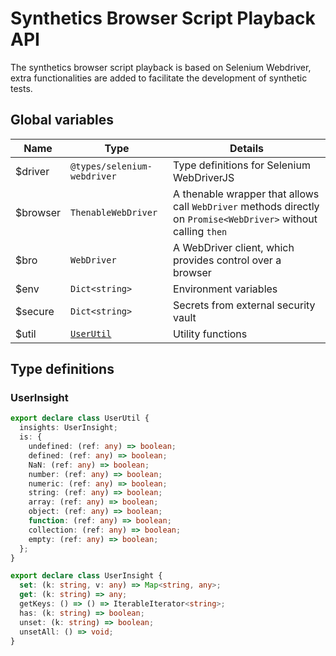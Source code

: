 # Synthetics Browser Script Playback API

The synthetics browser script playback is based on Selenium Webdriver, extra functionalities are added to facilitate the development of synthetic tests.

## Global variables

| Name     | Type                        | Details                                                                                                         |
| -------- | --------------------------- | --------------------------------------------------------------------------------------------------------------- |
| $driver  | `@types/selenium-webdriver` | Type definitions for Selenium WebDriverJS                                                                       |
| $browser | `ThenableWebDriver`         | A thenable wrapper that allows call `WebDriver` methods directly on `Promise<WebDriver>` without calling `then` |
| $bro     | `WebDriver`                 | A WebDriver client, which provides control over a browser                                                       |
| $env     | `Dict<string>`              | Environment variables                                                                                           |
| $secure  | `Dict<string>`              | Secrets from external security vault                                                                            |
| $util    | [`UserUtil`](#userinsight)  | Utility functions                                                                                               |

## Type definitions

### UserInsight

```typescript
export declare class UserUtil {
  insights: UserInsight;
  is: {
    undefined: (ref: any) => boolean;
    defined: (ref: any) => boolean;
    NaN: (ref: any) => boolean;
    number: (ref: any) => boolean;
    numeric: (ref: any) => boolean;
    string: (ref: any) => boolean;
    array: (ref: any) => boolean;
    object: (ref: any) => boolean;
    function: (ref: any) => boolean;
    collection: (ref: any) => boolean;
    empty: (ref: any) => boolean;
  };
}

export declare class UserInsight {
  set: (k: string, v: any) => Map<string, any>;
  get: (k: string) => any;
  getKeys: () => () => IterableIterator<string>;
  has: (k: string) => boolean;
  unset: (k: string) => boolean;
  unsetAll: () => void;
}
```
